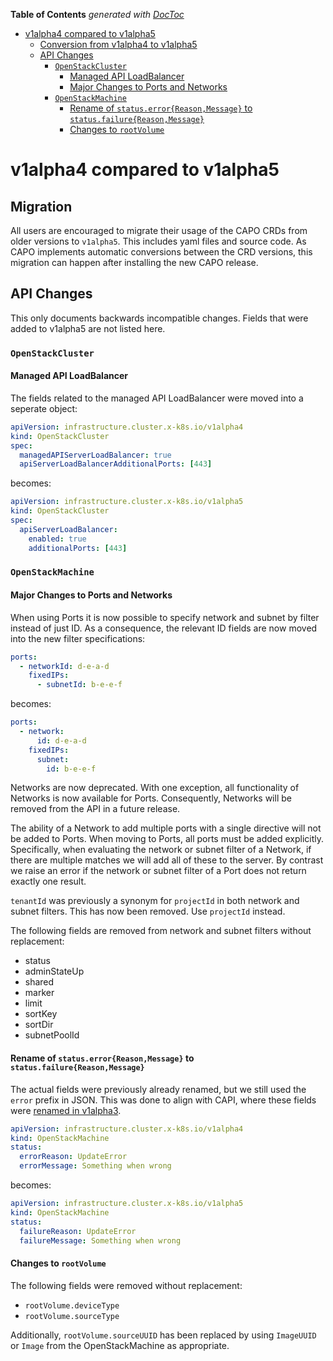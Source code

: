 <!-- START doctoc generated TOC please keep comment here to allow auto update -->
<!-- DON'T EDIT THIS SECTION, INSTEAD RE-RUN doctoc TO UPDATE -->
**Table of Contents**  *generated with [DocToc](https://github.com/thlorenz/doctoc)*

- [v1alpha4 compared to v1alpha5](#v1alpha4-compared-to-v1alpha5)
  - [Conversion from v1alpha4 to v1alpha5](#conversion-from-v1alpha4-to-v1alpha5)
  - [API Changes](#api-changes)
    - [`OpenStackCluster`](#openstackcluster)
      - [Managed API LoadBalancer](#managed-api-loadbalancer)
      - [Major Changes to Ports and Networks](#major-changes-to-ports-and-networks)
    - [`OpenStackMachine`](#openstackmachine)
      - [Rename of `status.error{Reason,Message}` to `status.failure{Reason,Message}`](#rename-of-statuserrorreasonmessage-to-statusfailurereasonmessage)
      - [Changes to `rootVolume`](#changes-to-rootvolume)

<!-- END doctoc generated TOC please keep comment here to allow auto update -->

# v1alpha4 compared to v1alpha5

## Migration


All users are encouraged to migrate their usage of the CAPO CRDs from older versions to `v1alpha5`. This includes yaml files and source code. As CAPO implements automatic conversions between the CRD versions, this migration can happen after installing the new CAPO release.

## API Changes

This only documents backwards incompatible changes. Fields that were added to v1alpha5 are not listed here.

### `OpenStackCluster`

#### Managed API LoadBalancer

The fields related to the managed API LoadBalancer were moved into a seperate object:

```yaml
apiVersion: infrastructure.cluster.x-k8s.io/v1alpha4
kind: OpenStackCluster
spec:
  managedAPIServerLoadBalancer: true
  apiServerLoadBalancerAdditionalPorts: [443]
```

becomes:

```yaml
apiVersion: infrastructure.cluster.x-k8s.io/v1alpha5
kind: OpenStackCluster
spec:
  apiServerLoadBalancer:
    enabled: true
    additionalPorts: [443]
```

### `OpenStackMachine`

#### Major Changes to Ports and Networks

When using Ports it is now possible to specify network and subnet by filter instead of just ID. As a consequence, the relevant ID fields are now moved into the new filter specifications:

```yaml
ports:
  - networkId: d-e-a-d
    fixedIPs:
      - subnetId: b-e-e-f
```

becomes:

```yaml
ports:
  - network:
      id: d-e-a-d
    fixedIPs:
      subnet:
        id: b-e-e-f
```

Networks are now deprecated. With one exception, all functionality of Networks is now available for Ports. Consequently, Networks will be removed from the API in a future release.

The ability of a Network to add multiple ports with a single directive will not be added to Ports. When moving to Ports, all ports must be added explicitly. Specifically, when evaluating the network or subnet filter of a Network, if there are multiple matches we will add all of these to the server. By contrast we raise an error if the network or subnet filter of a Port does not return exactly one result.

`tenantId` was previously a synonym for `projectId` in both network and subnet filters. This has now been removed. Use `projectId` instead.

The following fields are removed from network and subnet filters without replacement:

- status
- adminStateUp
- shared
- marker
- limit
- sortKey
- sortDir
- subnetPoolId

#### Rename of `status.error{Reason,Message}` to `status.failure{Reason,Message}`

The actual fields were previously already renamed, but we still used the `error` prefix in JSON. This was done to align with CAPI, where these fields were [renamed in v1alpha3](https://cluster-api.sigs.k8s.io/developer/providers/v1alpha2-to-v1alpha3.html#external-objects-will-need-to-rename-statuserrorreason-and-statuserrormessage).

```yaml
apiVersion: infrastructure.cluster.x-k8s.io/v1alpha4
kind: OpenStackMachine
status:
  errorReason: UpdateError
  errorMessage: Something when wrong
```

becomes:

```yaml
apiVersion: infrastructure.cluster.x-k8s.io/v1alpha5
kind: OpenStackMachine
status:
  failureReason: UpdateError
  failureMessage: Something when wrong
```

#### Changes to `rootVolume`

The following fields were removed without replacement:

- `rootVolume.deviceType`
- `rootVolume.sourceType`

Additionally, `rootVolume.sourceUUID` has been replaced by using `ImageUUID` or `Image` from the OpenStackMachine as appropriate.
